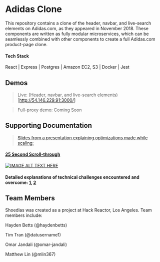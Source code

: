 # Adidas Clone

This repository contains a clone of the header, navbar, and live-search elements on Adidas.com, as they appeared in November 2018. These components are written as fully modular microservices, which can be seamlessly combined with other components to create a full Adidas.com product-page clone.

#### Tech Stack
React | Express | Postgres | Amazon EC2, S3 | Docker | Jest

## Demos
> Live: (Header, navbar, and live-search elements)[http://54.146.229.91:3000/]

> Full-proxy demo: Coming Soon

## Supporting Documentation
> [Slides from a presentation explaining optimizations made while scaling:](https://docs.google.com/presentation/d/1oLnoV3tQnWJlWnQBg-WspJ_Cik1YmxTjscEmiLPMicE/edit?usp=sharing)

#### [25 Second Scroll-through](https://www.youtube.com/watch?v=iUA7akiyqQM)
[![IMAGE ALT TEXT HERE](https://i.imgur.com/CZP6LVH.gif)](https://www.youtube.com/watch?v=iUA7akiyqQM)
#### Detailed explanations of technical challenges encountered and overcome: [1](https://www.youtube.com/watch?v=rScMgF77G0U), [2](https://www.youtube.com/watch?v=XKypb11Ok2o)

## Team Members
Shoedias was created as a project at Hack Reactor, Los Angeles. Team members include:

Hayden Betts (@haydenbetts)

Tim Tran (@datusername1)

Omar Jandali (@omar-jandali)

Matthew Lin (@mlin367)
